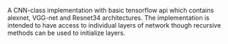 A CNN-class implementation with basic tensorflow api which contains alexnet, VGG-net and Resnet34 architectures. The implementation is intended to have access to individual layers of network though recursive methods can be used to initialize layers. 
